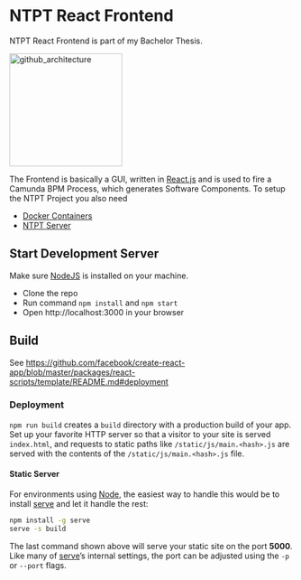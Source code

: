 # NTPT React Frontend

NTPT React Frontend is part of my Bachelor Thesis.

<img width="200" alt="github_architecture" src="https://user-images.githubusercontent.com/18348827/35306966-c96738ca-00a0-11e8-8c0e-c8e3e097222d.png">

The Frontend is basically a GUI, written in [React.js](https://reactjs.org/) and is used to fire a Camunda BPM Process, which generates Software Components. To setup the NTPT Project you also need
* [Docker Containers](https://github.com/stegerpa/ntpt_docker_compose)
* [NTPT Server](https://github.com/stegerpa/ntpt_camunda_server)

## Start Development Server
Make sure [NodeJS](https://nodejs.org/en/) is installed on your machine.
* Clone the repo
* Run command `npm install` and `npm start`
* Open http://localhost:3000 in your browser

## Build
See https://github.com/facebook/create-react-app/blob/master/packages/react-scripts/template/README.md#deployment

### Deployment

`npm run build` creates a `build` directory with a production build of your app. Set up your favorite HTTP server so that a visitor to your site is served `index.html`, and requests to static paths like `/static/js/main.<hash>.js` are served with the contents of the `/static/js/main.<hash>.js` file.

#### Static Server

For environments using [Node](https://nodejs.org/), the easiest way to handle this would be to install [serve](https://github.com/zeit/serve) and let it handle the rest:

```sh
npm install -g serve
serve -s build
```

The last command shown above will serve your static site on the port **5000**. Like many of [serve](https://github.com/zeit/serve)’s internal settings, the port can be adjusted using the `-p` or `--port` flags.
